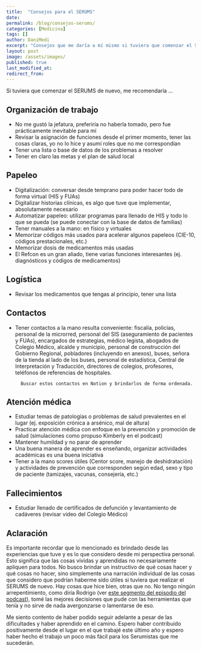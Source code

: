 ```yaml
---
title:  "Consejos para el SERUMS"
date:
permalink: /blog/consejos-serums/
categories: [Medicina]
tags: []
author: DaniMedi
excerpt: "Consejos que me daría a mí mismo si tuviera que comenzar el SERUMS nuevamente"
layout: post
image: /assets/images/
published: true
last_modified_at:
redirect_from:
---
```

Si tuviera que comenzar el SERUMS de nuevo, me recomendaría ...

## Organización de trabajo

- No me gustó la jefatura, preferiría no haberla tomado, pero fue prácticamente inevitable para mí
- Revisar la asignación de funciones desde el primer momento, tener las cosas claras, yo no lo hice y asumí roles que no me correspondían
- Tener una lista o base de datos de los problemas a resolver
- Tener en claro las metas y el plan de salud local

## Papeleo

- Digitalización: conversar desde temprano para poder hacer todo de forma virtual (HIS y FUAs)
- Digitalizar historias clínicas, es algo que tuve que implementar, absolutamente necesario
- Automatizar papeleo: utilizar programas para llenado de HIS y todo lo que se pueda (se puede conectar con la base de datos de familias)
- Tener manuales a la mano: en físico y virtuales
- Memorizar códigos más usados para acelerar algunos papeleos (CIE-10, códigos prestacionales, etc.)
- Memorizar dosis de medicamentos más usadas
- El Refcon es un gran aliado, tiene varias funciones interesantes (ej. diagnósticos y códigos de medicamentos)

## Logística

- Revisar los medicamentos que tengas al principio, tener una lista

## Contactos

- Tener contactos a la mano resulta conveniente: fiscalía, policías, personal de la microrred, personal del SIS (aseguramiento de pacientes y FUAs), encargados de estrategias, médico legista, abogados de Colegio Médico, alcalde y municipio, personal de construcción del Gobierno Regional, pobladores (incluyendo en anexos), buses, señora de la tienda al lado de los buses, personal de estadística, Central de Interpretación y Traducción, directores de colegios, profesores, teléfonos de referencias de hospitales.

        Buscar estos contactos en Notion y brindarlos de forma ordenada.

## Atención médica

- Estudiar temas de patologías o problemas de salud prevalentes en el lugar (ej. exposición crónica a arsénico, mal de altura)
- Practicar atención médica con enfoque en la prevención y promoción de salud (simulaciones como propuso Kimberly en el podcast)
- Mantener humildad y no parar de aprender
- Una buena manera de aprender es enseñando, organizar actividades académicas es una buena iniciativa
- Tener a la mano scores útiles (Centor score, manejo de deshidratación) y actividades de prevención que corresponden según edad, sexo y tipo de paciente (tamizajes, vacunas, consejería, etc.)

## Fallecimientos

- Estudiar llenado de certificados de defunción y levantamiento de cadáveres (revisar video del Colegio Médico)

## Aclaración

Es importante recordar que lo mencionado es brindado desde las experiencias que tuve y es lo que considero desde mi perspectiva personal. Esto significa que las cosas vividas y aprendidas no necesariamente apliquen para todos. No busco brindar un instructivo de qué cosas hacer y qué cosas no hacer, sino simplemente una narración individual de las cosas que considero que podrían haberme sido útiles si tuviera que realizar el SERUMS de nuevo. Hay cosas que hice bien, otras que no. No tengo ningún arrepentimiento, como diría Rodrigo (ver [este segmento del episodio del podcast](https://youtu.be/NYgQYUvGnIk?si=4XEV_4aDF2Y62gXo&t=1140)), tomé las mejores decisiones que pude con las herramientas que tenía y no sirve de nada avergonzarse o lamentarse de eso.

Me siento contento de haber podido seguir adelante a pesar de las dificultades y haber aprendido en el camino. Espero haber contribuido positivamente desde el lugar en el que trabajé este último año y espero haber hecho el trabajo un poco más fácil para los Serumistas que me sucederán.
